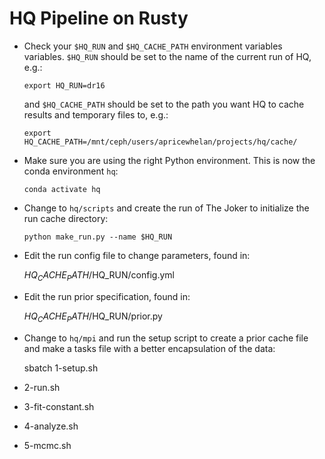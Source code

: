 HQ Pipeline on Rusty
====================

* Check your `$HQ_RUN` and `$HQ_CACHE_PATH` environment variables
  variables. `$HQ_RUN` should be set to the name of the current run of
  HQ, e.g.:

      export HQ_RUN=dr16

  and `$HQ_CACHE_PATH` should be set to the path you want HQ to cache
  results and temporary files to, e.g.:

      export HQ_CACHE_PATH=/mnt/ceph/users/apricewhelan/projects/hq/cache/

* Make sure you are using the right Python environment. This is now
  the conda environment `hq`:

      conda activate hq

* Change to `hq/scripts` and create the run of The Joker to initialize
  the run cache directory:

      python make_run.py --name $HQ_RUN

* Edit the run config file to change parameters, found in:

     $HQ_CACHE_PATH/$HQ_RUN/config.yml

* Edit the run prior specification, found in:

     $HQ_CACHE_PATH/$HQ_RUN/prior.py

* Change to `hq/mpi` and run the setup script to create a prior cache
  file and make a tasks file with a better encapsulation of the data:

     sbatch 1-setup.sh

* 2-run.sh

* 3-fit-constant.sh

* 4-analyze.sh

* 5-mcmc.sh

        